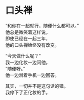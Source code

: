 # 口头禅

“和你在一起就行，随便什么都可以。”\
他总是微笑着这样说。\
即使已经在一起三年，\
他的口头禅始终没有改变。

“今天做什么呢？”\
我一边化妆一边问他。\
“随便呀。”\
他一边滑着手机一边回答。

其实，一切并不是这句话的错。\
我停下了正化妆的手。
















